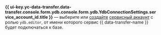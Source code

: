 **{{ ui-key.yc-data-transfer.data-transfer.console.form.ydb.console.form.ydb.YdbConnectionSettings.service_account_id.title }}** — выберите или [создайте](../../../../../iam/operations/sa/create.md) [сервисный аккаунт](../../../../../iam/concepts/users/service-accounts.md) с ролью `ydb.editor`, от имени которого сервис {{ data-transfer-name }} будет подключаться к базе.
